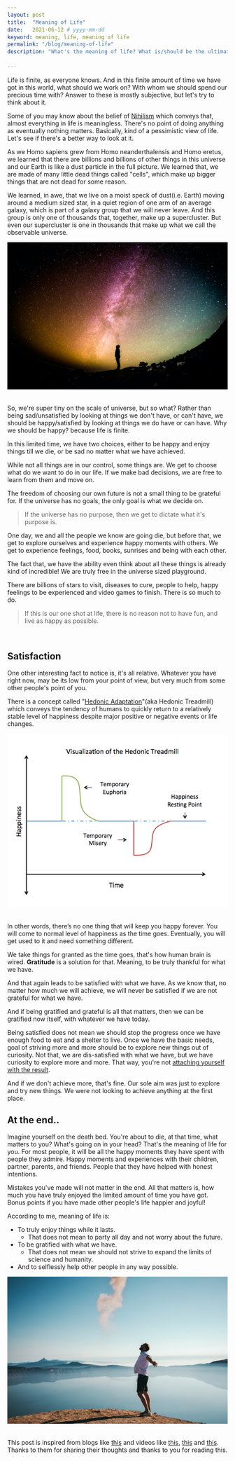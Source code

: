 ```yaml
---
layout: post
title:  "Meaning of Life"
date:   2021-06-12 # yyyy-mm-dd
keyword: meaning, life, meaning of life  
permalink: "/blog/meaning-of-life"
description: "What's the meaning of life? What is/should be the ultimate goal?"

---
```


Life is finite, as everyone knows.
And in this finite amount of time we have got in this world, what should we work on? With whom we should spend our precious time with? Answer to these is mostly subjective, but let's try to think about it.

Some of you may know about the belief of <a href="https://iep.utm.edu/nihilism/" target="_blank">Nihilism</a> which conveys that, almost everything in life is meaningless.
There's no point of doing anything as eventually nothing matters. Basically, kind of a pessimistic view of life. Let's see if there's a better way to look at it.

As we Homo sapiens grew from Homo neanderthalensis and Homo eretus, we learned that there are billions and billions of other things in this universe and our Earth is like a dust particle in the full picture. We learned that, we are made of many little dead things called "cells", which make up bigger things that are not dead for some reason.

We learned, in awe, that we live on a moist speck of dust(i.e. Earth) moving around a medium sized star, in a quiet region of one arm of an average galaxy, which is part of a galaxy group that we will never leave. 
And this group is only one of thousands that, together, make up a supercluster. But even our supercluster is one in thousands that make up what we call the observable universe.

<center><img src="../assets/space_human.jpg"/>
</center>  
<br/>

So, we're super tiny on the scale of universe, but so what? Rather than being sad/unsatisfied by looking at things we don't have, or can't have, we should be happy/satisfied by looking at things we do have or can have. Why we should be happy? because life is finite.

In this limited time, we have two choices, either to be happy and enjoy things till we die, or be sad no matter what we have achieved. 

While not all things are in our control, some things are. We get to choose what do we want to do in our life. If we make bad decisions, we are free to learn from them and move on.  

The freedom of choosing our own future is not a small thing to be grateful for. If the universe has no goals, the only goal is what we decide on. 

> If the universe has no purpose, then we get to dictate what it's purpose is.

One day, we and all the people we know are going die, but before that, we get to explore ourselves and experience happy moments with others. We get to experience feelings, food, books, sunrises and being with each other. 

The fact that, we have the ability even think about all these things is already kind of incredible! We are truly free in the universe sized playground.

There are billions of stars to visit, diseases to cure, people to help, happy feelings to be experienced and video games to finish. There is so much to do.

> If this is our one shot at life, there is no reason not to have fun, and live as happy as possible.

<br/>

## Satisfaction

One other interesting fact to notice is, it's all relative. Whatever you have right now, may be its low from your point of view, but very much from some other people's point of you. 

There is a concept called "[Hedonic Adaptation](https://en.wikipedia.org/wiki/Hedonic_treadmill)"(aka Hedonic Treadmill) which conveys the tendency of humans to quickly return to a relatively stable level of happiness despite major positive or negative events or life changes.

<center><img src="../assets/hedonic_adaptation.png"/></center>  
<br/>

In other words, there’s no one thing that will keep you happy forever. You will come to normal level of happiness as the time goes. Eventually, you will get used to it and need something different. 

We take things for granted as the time goes, that's how human brain is wired. <b>Gratitude</b> is a solution for that. Meaning, to be truly thankful for what we have. 

And that again leads to be satisfied with what we have. As we know that, no matter how much we will achieve, we will never be satisfied if we are not grateful for what we have.

And if being gratified and grateful is all that matters, then we can be gratified now itself, with whatever we have today.    

Being satisfied does not mean we should stop the progress once we have enough food to eat and a shelter to live. Once we have the basic needs, goal of striving more and more should be to explore new things out of curiosity. Not that, we are dis-satisfied with what we have, but we have curiosity to explore more and more. That way, you're not <a href="https://prashantkikani.com/blog/happy-life" target="_blank">attaching yourself with the result</a>. 

And if we don't achieve more, that's fine. Our sole aim was just to explore and try new things. We were not looking to achieve anything at the first place.

## At the end..

Imagine yourself on the death bed. You're about to die, at that time, what matters to you? What's going on in your head? That's the meaning of life for you.
For most people, it will be all the happy moments they have spent with people they admire. Happy moments and experiences with their children, partner, parents, and friends. People that they have helped with honest intentions.

Mistakes you've made will not matter in the end. All that matters is, how much you have truly enjoyed the limited amount of time you have got. Bonus points if you have made other people's life happier and joyful!

According to me, meaning of life is: 
- To truly enjoy things while it lasts.
    - That does not mean to party all day and not worry about the future.
- To be gratified with what we have.
    - That does not mean we should not strive to expand the limits of science and humanity. 
- And to selflessly help other people in any way possible.

<center><img src="../assets/lake_human.jpg"/>
</center>  
<br/>

This post is inspired from blogs like [this](http://www.paulgraham.com/vb.html) and videos like [this](https://youtu.be/JXeJANDKwDc), [this](https://youtu.be/WPPPFqsECz0) and [this](https://youtu.be/MBRqu0YOH14). Thanks to them for sharing their thoughts and thanks to you for reading this.

